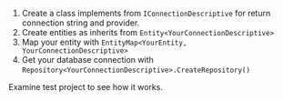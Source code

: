  1. Create a class implements from `IConnectionDescriptive` for return
    connection string and provider.
 2. Create entities as inherits from `Entity<YourConnectionDescriptive>`
 3. Map your entity with `EntityMap<YourEntity, YourConnectionDescriptive>`
 4. Get your database connection with `Repository<YourConnectionDescriptive>.CreateRepository()`

Examine test project to see how it works.
